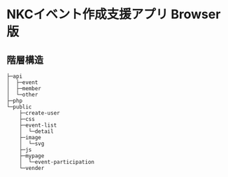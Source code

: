 # NKCイベント作成支援アプリ Browser版

## 階層構造
```
├─api
│  ├─event
│  ├─member
│  └─other
├─php
└─public
    ├─create-user
    ├─css
    ├─event-list
    │  └─detail
    ├─image
    │  └─svg
    ├─js
    ├─mypage
    │  └─event-participation
    └─vender
```